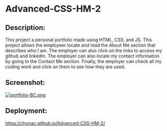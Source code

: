 # Advanced-CSS-HM-2

## Description:

This project a personal portfolio made using HTML, CSS, and JS. This project allows the employeer locate and read the About Me section that describes who I am. The employer can also click on the links to access my github and linkedin. The employer can also locate my contact information by going to the Contact Me section. Finally, the employer can check all my coding work and click on them to see how they are used. 

## Screenshot:
[![portfolio-BC.png](https://i.postimg.cc/fR8mwmdj/portfolio-BC.png)](https://postimg.cc/sMZvmBwv)

## Deployment:
https://chonac.github.io/Advanced-CSS-HM-2/